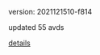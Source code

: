 version: 2021121510-f814

updated 55 avds

[details](https://github.com/0x74f917491bfa7ebfa379/ali_avd_db/blob/master/change_log/2021/12/15/10/f814.txt)
